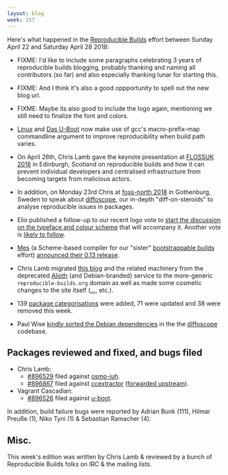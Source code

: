```yaml
---
layout: blog
week: 157
---
```


Here's what happened in the [Reproducible Builds](https://reproducible-builds.org) effort between Sunday April 22 and Saturday April 28 2018:

* FIXME: I'd like to include some paragraphs celebrating 3 years of reproducible builds blogging, probably thanking and naming all contributors (so far) and also especially thanking lunar for starting this.

* FIXME: And I think it's also a good oppportunity to spell out the new blog url.

* FIXME: Maybe its also good to include the logo again, mentioning we still need to finalize the font and colors.

* [Linux](https://git.kernel.org/pub/scm/linux/kernel/git/torvalds/linux.git/commit/?id=a73619a845d5625079cc1b3b820f44c899618388) and [Das U-Boot](http://git.denx.de/?p=u-boot.git;a=commit;h=1eb2e71edd55e16562e3912881c449db69623352) now make use of gcc's macro-prefix-map commandline argument to improve reproducibility when build path varies.

* On April 26th, Chris Lamb gave the keynote presentation at [FLOSSUK 2018](https://www.flossuk.org/membership/spring-conference-2018/) in Edinburgh, Scotland on reproducible builds and how it can prevent individual developers and centralised infrastructure from becoming targets from malicious actors.

* In addition, on Monday 23rd Chris at [foss-north 2018](http://foss-north.se/2018/speakers-and-talks.html#clamb) in Gothenburg, Sweden to speak about [diffoscope](https://diffoscope.org), our in-depth "diff-on-steroids" to analyse reproducible issues in packages.

* Elio published a follow-up to our recent logo vote to [start the discussion on the typeface and colour scheme](https://lists.reproducible-builds.org/pipermail/rb-general/2018-April/000894.html) that will accompany it. Another vote is [likely to follow](https://lists.reproducible-builds.org/pipermail/rb-general/2018-April/000904.html).

- [Mes](https://gitlab.com/janneke/mes) (a Scheme-based compiler for our "sister" [bootstrappable builds](http://bootstrappable.org) effort) [announced their 0.13 release](https://lists.reproducible-builds.org/pipermail/rb-general/2018-April/000900.html).

* Chris Lamb migrated [this blog](https://reproducible-builds.org/blog/) and the related machinery from the deprecated [Alioth](https://wiki.debian.org/Alioth) (and Debian-branded) service to the more-generic `reproducible-builds.org` domain as well as made some cosmetic changes to the site itself ([...](https://anonscm.debian.org/git/reproducible/reproducible-website.git/commit/?id=4590ba0), etc.).

* 139 [package categorisations](https://tests.reproducible-builds.org/debian/index_issues.html) were added, 71 were updated and 38 were removed this week.

* Paul Wise [kindly sorted the Debian dependencies](https://anonscm.debian.org/git/reproducible/diffoscope.git/commit/?id=2c30de3) in the the [diffoscope](https://diffoscope.org) codebase.


Packages reviewed and fixed, and bugs filed
-------------------------------------------

* Chris Lamb:
    * [#896529](https://bugs.debian.org/896529) filed against [osmo-iuh](https://tracker.debian.org/pkg/osmo-iuh).
    * [#896867](https://bugs.debian.org/896867) filed against [ccextractor](https://tracker.debian.org/pkg/ccextractor) ([forwarded upstream](https://github.com/CCExtractor/ccextractor/pull/976)).
* Vagrant Cascadian:
    * [#896526](https://bugs.debian.org/896526) filed against [u-boot](https://tracker.debian.org/pkg/u-boot).

In addition, build failure bugs were reported by Adrian Bunk (111), Hilmar Preuße (1), Niko Tyni (1) & Sebastian Ramacher (4).

Misc.
-----

This week's edition was written by Chris Lamb & reviewed by a bunch of Reproducible Builds folks on IRC & the mailing lists.

